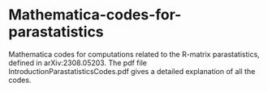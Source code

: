 # Mathematica-codes-for-parastatistics
Mathematica codes for computations related to the R-matrix parastatistics, defined in arXiv:2308.05203. The pdf file IntroductionParastatisticsCodes.pdf gives a detailed explanation of all the codes.  
